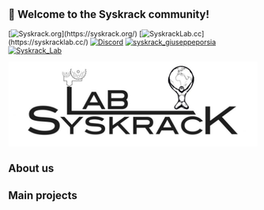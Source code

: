 ## 🤗 Welcome to the **Syskrack** community!

[![Syskrack.org](https://img.shields.io/badge/Syskrack.org-0A66C2?)](https://syskrack.org/)
[![SyskrackLab.cc](https://img.shields.io/badge/SyskrackLab.cc-FF3E00?)](https://syskracklab.cc/)
[![Discord](https://img.shields.io/discord/688093835674255375)](https://discord.gg/8aXV295wW6)
[![syskrack_giuseppeporsia](https://img.shields.io/badge/Follow:-syskrack__giuseppeporsia-E4405F?style=social&logo=instagram)](https://www.instagram.com/syskrack_giuseppeporsia/) 
[![Syskrack_Lab](https://img.shields.io/badge/Syskrack_Lab-0A66C2?style=social&logo=linkedin)](https://www.linkedin.com/company/syskrack-lab/)

![SyskrackLab logo](LogoSyskrackLab.png)

## About us

## Main projects

